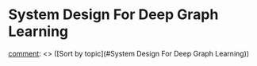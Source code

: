 
# System Design For Deep Graph Learning


[comment]: <> ([Sort by topic]&#40;#System Design For Deep Graph Learning&#41;\)

[comment]: <> ([Sort by time]&#40;./sort_time_system.md&#41;)

[comment]: <> (- [1  Deep Graph Learning Framework]&#40;#1 Deep Graph Learning Framework&#41;)

[comment]: <> (  * [1.1 Static Graph Library]&#40;#1.1 Static Graph Library&#41;)

[comment]: <> (  * [1.2 Dynamic Graph Library]&#40;#1.2 Dynamic Graph Library&#41;)
    
[comment]: <> (- [2  Deep Graph Learning System Design]&#40;#2 Deep Graph Learning System Design&#41;)

[comment]: <> (  * [2.1 GPU System Design]&#40;#2.1 GPU System Design&#41;)

[comment]: <> (  * [2.2 Distributed Sytem Design]&#40;#2.2 Distributed Sytem Design&#41;)
  
[comment]: <> (- [3  Graph System Optimization]&#40;#3 Graph System Optimization&#41;)

[comment]: <> (  * [3.1 Training Algorithm]&#40;#3.1 Training Algorithm&#41;)

[comment]: <> (  * [3.2 Memory Access Optimization]&#40;#3.2 Memory Access Optimization&#41;)

[comment]: <> (  * [3.3 Kernel Optimization]&#40;#3.3 Kernel Optimization&#41;)
    

[comment]: <> (## 1 Deep Graph Learning Framework)

[comment]: <> (---)

[comment]: <> (### 1.1 Static Graph Library)

[comment]: <> (#### [1] [Deep Graph Library: Towards Efficient and Scalable Deep Learning on Graphs]&#40;https://arxiv.org/abs/1909.01315v2&#41;)

[comment]: <> (> - Minjie Wang, Lingfan Yu, Da Zheng, Quan Gan, Yu Gai, Zihao Ye, Mufei Li, Jinjing Zhou, Qi Huang, Chao Ma, Ziyue Huang, Qipeng Guo, Hao Zhang, Haibin Lin, Junbo Zhao, Jinyang Li, Alexander Smola, Zheng Zhang.)

[comment]: <> (> - CoRR 2019)




[comment]: <> (### 1.2 Dynamic Graph Library)

[comment]: <> (#### [1] [PyTorch Geometric Temporal: Spatiotemporal Signal Processing with Neural Machine Learning Models]&#40;https://arxiv.org/abs/2104.07788&#41;)

[comment]: <> (> - Benedek Rozemberczki, Paul Scherer, Yixuan He, George Panagopoulos, Alexander Riedel, Maria Astefanoaei, Oliver Kiss, Ferenc Beres, Guzmán López, Nicolas Collignon, Rik Sarkar.)

[comment]: <> (> - Arxiv 2021)



[comment]: <> (## 2 Deep Graph Learning System Design)

[comment]: <> (---)

[comment]: <> (### 2.1 GPU System Design)

[comment]: <> (#### [1] [NeuGraph: Parallel Deep Neural Network Computation on Large Graphs]&#40;https://www.usenix.org/conference/atc19/presentation/ma&#41;)

[comment]: <> (> - Lingxiao Ma, Zhi Yang, Youshan Miao, Jilong Xue, Ming Wu, Lidong Zhou, Yafei Dai.)

[comment]: <> (> - USENIX ATC 2019)


[comment]: <> (### 2.2 Distributed Sytem Design)

[comment]: <> (#### [1] [Improving the Accuracy, Scalability, and Performance of  Graph Neural Networks with Roc]&#40;https://www-cs.stanford.edu/people/matei/papers/2020/mlsys_roc.pdf&#41;)

[comment]: <> (> - Zhihao Jia, Sina Lin, Mingyu Gao, Matei Zaharia, and Alex Aiken.)

[comment]: <> (> - MLSys 2020)


[comment]: <> (## 3 Graph System Optimization)

[comment]: <> (---)

[comment]: <> (### 3.1 Training Algorithm)

[comment]: <> (#### [1] [Reducing Communication in Graph Neural Network Training]&#40;https://arxiv.org/abs/2005.03300&#41;)

[comment]: <> (> - Alok Tripathy, Katherine Yelick, Aydin Buluc.)

[comment]: <> (> - SC 2020)


[comment]: <> (### 3.2 Memory Access Optimization)

[comment]: <> (#### [1] [Optimizing Memory Efficiency of Graph Neural Networks on Edge Computing Platforms]&#40;https://arxiv.org/abs/2104.03058&#41;)

[comment]: <> (> - Ao Zhou, Jianlei Yang, Yeqi Gao, Tong Qiao, Yingjie Qi, Xiaoyi Wang, Yunli Chen, Pengcheng Dai, Weisheng Zhao, Chunming Hu.)

[comment]: <> (> - RTAS 2021)



[comment]: <> (### 3.3 Kernel Optimization)

[comment]: <> (#### [1] [fuseGNN: accelerating graph convolutional neural network training on GPGPU]&#40;https://ieeexplore.ieee.org/document/9256702&#41;)

[comment]: <> (> - Zhaodong Chen, Mingyu Yan, Maohua Zhu, Lei Deng, Guoqi Li, Shuangchen Li, Yuan Xie.)

[comment]: <> (> - ICCAD 2020)